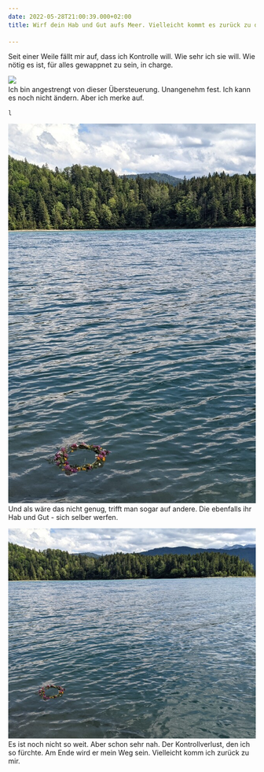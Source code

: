 ```yaml
---
date: 2022-05-28T21:00:39.000+02:00
title: Wirf dein Hab und Gut aufs Meer. Vielleicht kommt es zurück zu dir

---
```

Seit einer Weile fällt mir auf, dass ich Kontrolle will. Wie sehr ich sie will. Wie nötig es ist, für alles gewappnet zu sein, in charge.

![](/uploads/pxl_20220527_142002847.jpg)  
Ich bin angestrengt von dieser Übersteuerung. Unangenehm fest. Ich kann es noch nicht ändern. Aber ich merke auf.

    l

![](/uploads/pxl_20220527_133151488_1_1.jpg)Und als wäre das nicht genug, trifft man sogar auf andere. Die ebenfalls ihr Hab und Gut - sich selber werfen.

![](/uploads/pxl_20220527_133151488_1.jpg)Es ist noch nicht so weit. Aber schon sehr nah. Der Kontrollverlust, den ich so fürchte. Am Ende wird er mein Weg sein. Vielleicht komm ich zurück zu mir.